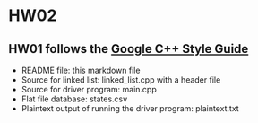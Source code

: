 HW02
===
HW01 follows the [Google C++ Style Guide](http://google-styleguide.googlecode.com/svn/trunk/cppguide.xml)
---
- README file: this markdown file
- Source for linked list: linked_list.cpp with a header file
- Source for driver program: main.cpp
- Flat file database: states.csv
- Plaintext output of running the driver program: plaintext.txt
